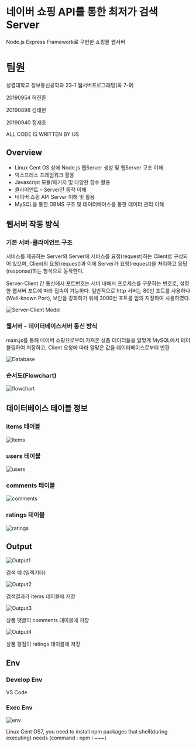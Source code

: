 # 네이버 쇼핑 API를 통한 최저가 검색 Server
Node.js Express Framework로 구현한 쇼핑몰 웹서버

# 팀원
성결대학교 정보통신공학과 23-1 웹서버프로그래밍(목 7-9)

20190954 허진환

20190898 김태현

20190940 정재호

ALL CODE IS WRITTEN BY US

## Overview
 - Linux Cent OS 상에 Node.js 웹Server 생성 및 웹Server 구조 이해
 - 익스프레스 프레임워크 활용
 - Javascript 모듈/패키지 및 다양한 함수 활용
 - 클라이언트 – Server간 동작 이해
 - 네이버 쇼핑 API Server 이해 및 활용
 - MySQL을 통한 DBMS 구조 및 데이터베이스를 통한 데이터 관리 이해


## 웹서버 작동 방식

### 기본 서버-클라이언트 구조
서비스를 제공하는 Server와 Server에 서비스를 요청(request)하는 Client로 구성되어 있으며, Client의 요청(request)과 이에 Server가 요청(request)을 처리하고 응답(response)하는 형식으로 동작한다.

Server-Client 간 통신에서 포트번호는 서버 내에서 프로세스를 구분하는 번호로, 설정한 웹서버 포트에 따라 접속이 가능하다. 일반적으로 http 서버는 80번 포트를 사용하나(Well-known Port), 보안을 강화하기 위해 3000번 포트를 임의 지정하여 사용하였다.

![Server-Client Model](/img/block.png?raw=true "Title")

### 웹서버 - 데이터베이스서버 통신 방식
main.js를 통해 네이버 쇼핑으로부터 가져온 상품 데이터들을 알맞게 MySQL에서 테이블링하여 저장하고, Client 요청에 따라 알맞은 값을 데이터베이스로부터 반환

![Database](/img/dbblock.png)

### 순서도(Flowchart)

![flowchart](/img/flowchart.png)

## 데이터베이스 테이블 정보

### items 테이블

![items](/img/idb.png)

### users 테이블

![users](/img/udb.png)

### comments 테이블

![comments](/img/cdb.png)

### ratings 테이블

![ratings](/img/rdb.png)

## Output

![Output1](/img/commentandrating.png)

검색 예 (일렉기타)

![Output2](/img/itemsdb.png)

검색결과가 items 테이블에 저장

![Output3](/img/commentsdb.png)

상품 댓글이 comments 테이블에 저장

![Output4](/img/ratingdb.png)

상품 평점이 ratings 테이블에 저장

## Env

### Develop Env
VS Code

### Exec Env

![env](/img/executingincentos.png)

Linux Cent OS7, you need to install npm packages that shell(during executing) needs (command : npm i ~~~)